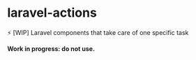 # laravel-actions
⚡️ [WIP] Laravel components that take care of one specific task

**Work in progress: do not use.**
